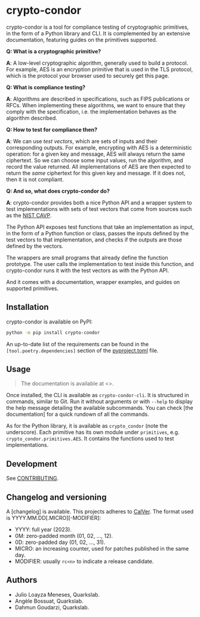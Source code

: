 # crypto-condor

crypto-condor is a tool for compliance testing of cryptographic primitives, in
the form of a Python library and CLI. It is complemented by an extensive
documentation, featuring guides on the primitives supported.

**Q: What is a cryptographic primitive?**

**A**: A low-level cryptographic algorithm, generally used to build a protocol.
For example, AES is an encryption primitive that is used in the TLS protocol,
which is the protocol your browser used to securely get this page.

**Q: What is compliance testing?**

**A**: Algorithms are described in specifications, such as FIPS publications or
RFCs. When implementing these algorithms, we want to ensure that they comply
with the specification, i.e. the implementation behaves as the algorithm
described.

**Q: How to test for compliance then?**

**A**: We can use *test vectors*, which are sets of inputs and their
corresponding outputs. For example, encrypting with AES is a deterministic
operation: for a given key and message, AES will always return the same
ciphertext. So we can choose some input values, run the algorithm, and record
the value returned. All implementations of AES are then expected to return the
*same* ciphertext for this given key and message. If it does not, then it is not
compliant.

**Q: And so, what does crypto-condor do?**

**A**: crypto-condor provides both a nice Python API and a wrapper system to
test implementations with sets of test vectors that come from sources such as
the [NIST
CAVP](https://csrc.nist.gov/Projects/cryptographic-algorithm-validation-program).

The Python API exposes test functions that take an implementation as input, in
the form of a Python function or class, passes the inputs defined by the test
vectors to that implementation, and checks if the outputs are those defined by
the vectors.

The wrappers are small programs that already define the function prototype. The
user calls the implementation to test inside this function, and crypto-condor
runs it with the test vectors as with the Python API.

And it comes with a documentation, wrapper examples, and guides on supported
primitives.

## Installation

crypto-condor is available on PyPI:

```bash
python -m pip install crypto-condor
```

An up-to-date list of the requirements can be found in the
`[tool.poetry.dependencies]` section of the
[pyproject.toml](https://github.com/quarkslab/crypto-condor/blob/main/pyproject.toml)
file.

## Usage

> The documentation is available at <>.

Once installed, the CLI is available as `crypto-condor-cli`. It is structured in
commands, similar to Git. Run it without arguments or with `--help` to display
the help message detailing the available subcommands. You can check [the
documentation] for a quick rundown of all the commands.

As for the Python library, it is available as `crypto_condor` (note the
underscore). Each primitive has its own module under `primitives`, e.g.
`crypto_condor.primitives.AES`. It contains the functions used to test
implementations.

## Development

See
[CONTRIBUTING](https://github.com/quarkslab/crypto-condor/blob/main/CONTRIBUTING.md).

## Changelog and versioning

A [changelog] is available. This projects adheres to
[CalVer](https://calver.org/). The format used is
YYYY.MM.DD\[.MICRO\]\[-MODIFIER\]:

- YYYY: full year (2023).
- 0M: zero-padded month (01, 02, ..., 12).
- 0D: zero-padded day (01, 02, ..., 31).
- MICRO: an increasing counter, used for patches published in the same day.
- MODIFIER: usually `rc<n>` to indicate a release candidate.

## Authors

- Julio Loayza Meneses, Quarkslab.
- Angèle Bossuat, Quarkslab.
- Dahmun Goudarzi, Quarkslab.

